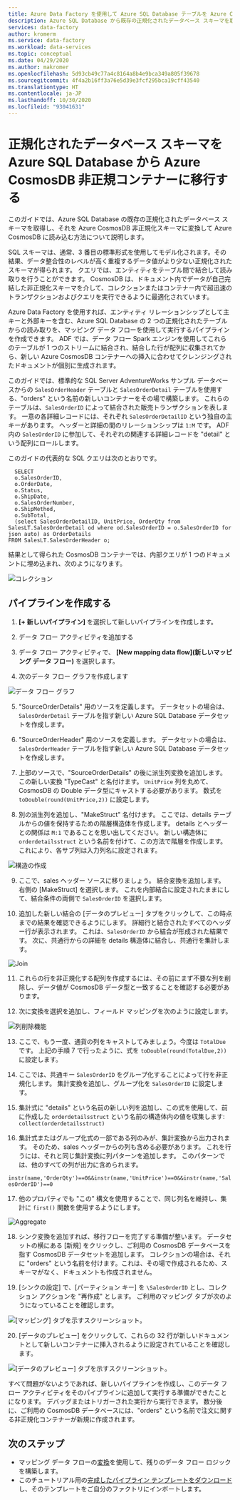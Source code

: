 ```yaml
---
title: Azure Data Factory を使用して Azure SQL Database テーブルを Azure CosmosDB に移行する
description: Azure SQL Database から既存の正規化されたデータベース スキーマを取得し、Azure Data Factory を使用して Azure CosmosDB 非正規化コンテナーに移行します。
services: data-factory
author: kromerm
ms.service: data-factory
ms.workload: data-services
ms.topic: conceptual
ms.date: 04/29/2020
ms.author: makromer
ms.openlocfilehash: 5d93cb49c77a4c8164a8b4e9bca349a805f39678
ms.sourcegitcommit: 4f4a2b16ff3a76e5d39e3fcf295bca19cff43540
ms.translationtype: HT
ms.contentlocale: ja-JP
ms.lasthandoff: 10/30/2020
ms.locfileid: "93041631"
---
```

# <a name="migrate-normalized-database-schema-from-azure-sql-database-to-azure-cosmosdb-denormalized-container"></a>正規化されたデータベース スキーマを Azure SQL Database から Azure CosmosDB 非正規コンテナーに移行する

このガイドでは、Azure SQL Database の既存の正規化されたデータベース スキーマを取得し、それを Azure CosmosDB 非正規化スキーマに変換して Azure CosmosDB に読み込む方法について説明します。

SQL スキーマは、通常、3 番目の標準形式を使用してモデル化されます。その結果、データ整合性のレベルが高く重複するデータ値がより少ない正規化されたスキーマが得られます。 クエリでは、エンティティをテーブル間で結合して読み取りを行うことができます。 CosmosDB は、ドキュメント内でデータが自己完結した非正規化スキーマを介して、コレクションまたはコンテナー内で超迅速のトランザクションおよびクエリを実行できるように最適化されています。

Azure Data Factory を使用すれば、エンティティ リレーションシップとして主キーと外部キーを含む、Azure SQL Database の 2 つの正規化されたテーブルからの読み取りを、マッピング データ フローを使用して実行するパイプラインを作成できます。 ADF では、データ フロー Spark エンジンを使用してこれらのテーブルが 1 つのストリームに結合され、結合した行が配列に収集されてから、新しい Azure CosmosDB コンテナーへの挿入に合わせてクレンジングされたドキュメントが個別に生成されます。

このガイドでは、標準的な SQL Server AdventureWorks サンプル データベースからの ```SalesOrderHeader``` テーブルと ```SalesOrderDetail``` テーブルを使用する、"orders" という名前の新しいコンテナーをその場で構築します。 これらのテーブルは、```SalesOrderID``` によって結合された販売トランザクションを表します。 一意の各詳細レコードには、それぞれ ```SalesOrderDetailID``` という独自の主キーがあります。 ヘッダーと詳細の間のリレーションシップは ```1:M``` です。 ADF 内の ```SalesOrderID``` に参加して、それぞれの関連する詳細レコードを "detail" という配列にロールします。

このガイドの代表的な SQL クエリは次のとおりです。

```
  SELECT
  o.SalesOrderID,
  o.OrderDate,
  o.Status,
  o.ShipDate,
  o.SalesOrderNumber,
  o.ShipMethod,
  o.SubTotal,
  (select SalesOrderDetailID, UnitPrice, OrderQty from SalesLT.SalesOrderDetail od where od.SalesOrderID = o.SalesOrderID for json auto) as OrderDetails
FROM SalesLT.SalesOrderHeader o;
```

結果として得られた CosmosDB コンテナーでは、内部クエリが 1 つのドキュメントに埋め込まれ、次のようになります。

![コレクション](media/data-flow/cosmosb3.png)

## <a name="create-a-pipeline"></a>パイプラインを作成する

1. **[+ 新しいパイプライン]** を選択して新しいパイプラインを作成します。

2. データ フロー アクティビティを追加する

3. データ フロー アクティビティで、 **[New mapping data flow]\(新しいマッピング データ フロー\)** を選択します。

4. 次のデータ フロー グラフを作成します

![データ フロー グラフ](media/data-flow/cosmosb1.png)

5. "SourceOrderDetails" 用のソースを定義します。 データセットの場合は、```SalesOrderDetail``` テーブルを指す新しい Azure SQL Database データセットを作成します。

6. "SourceOrderHeader" 用のソースを定義します。 データセットの場合は、```SalesOrderHeader``` テーブルを指す新しい Azure SQL Database データセットを作成します。

7. 上部のソースで、"SourceOrderDetails" の後に派生列変換を追加します。 この新しい変換 "TypeCast" と名付けます。 ```UnitPrice``` 列を丸めて、CosmosDB の Double データ型にキャストする必要があります。 数式を ```toDouble(round(UnitPrice,2))``` に設定します。

8. 別の派生列を追加し、"MakeStruct" 名付けます。 ここでは、details テーブルからの値を保持するための階層構造体を作成します。 details とヘッダーとの関係は ```M:1``` であることを思い出してください。 新しい構造体に ```orderdetailsstruct``` という名前を付けて、この方法で階層を作成します。これにより、各サブ列は入力列名に設定されます。

![構造の作成](media/data-flow/cosmosb9.png)

9. ここで、sales ヘッダー ソースに移りましょう。 結合変換を追加します。 右側の [MakeStruct] を選択します。 これを内部結合に設定されたままにして、結合条件の両側で ```SalesOrderID``` を選択します。

10. 追加した新しい結合の [データのプレビュー] タブをクリックして、この時点までの結果を確認できるようにします。 詳細行と結合されたすべてのヘッダー行が表示されます。 これは、```SalesOrderID``` から結合が形成された結果です。 次に、共通行からの詳細を details 構造体に結合し、共通行を集計します。

![Join](media/data-flow/cosmosb4.png)

11. これらの行を非正規化する配列を作成するには、その前にまず不要な列を削除し、データ値が CosmosDB データ型と一致することを確認する必要があります。

12. 次に変換を選択を追加し、フィールド マッピングを次のように設定します。

![列削除機能](media/data-flow/cosmosb5.png)

13. ここで、もう一度、通貨の列をキャストしてみましょう。今度は ```TotalDue``` です。 上記の手順 7 で行ったように、式を ```toDouble(round(TotalDue,2))``` に設定します。

14. ここでは、共通キー ```SalesOrderID``` をグループ化することによって行を非正規化します。 集計変換を追加し、グループ化を ```SalesOrderID``` に設定します。

15. 集計式に "details" という名前の新しい列を追加し、この式を使用して、前に作成した ```orderdetailsstruct``` という名前の構造体内の値を収集します: ```collect(orderdetailsstruct)```

16. 集計式またはグループ化式の一部である列のみが、集計変換から出力されます。 そのため、sales ヘッダーからの列も含める必要があります。 これを行うには、それと同じ集計変換に列パターンを追加します。 このパターンでは、他のすべての列が出力に含められます。

```instr(name,'OrderQty')==0&&instr(name,'UnitPrice')==0&&instr(name,'SalesOrderID')==0```

17. 他のプロパティでも "この" 構文を使用することで、同じ列名を維持し、集計に ```first()``` 関数を使用するようにします。

![Aggregate](media/data-flow/cosmosb6.png)

18. シンク変換を追加すれば、移行フローを完了する準備が整います。 データセットの横にある [新規] をクリックし、ご利用の CosmosDB データベースを指す CosmosDB データセットを追加します。 コレクションの場合は、それに "orders" という名前を付けます。これは、その場で作成されるため、スキーマがなく、ドキュメントも作成されません。

19. [シンクの設定] で、[パーティション キー] を ```\SalesOrderID``` とし、コレクション アクションを "再作成" とします。 ご利用のマッピング タブが次のようになっていることを確認します。

![[マッピング] タブを示すスクリーンショット。](media/data-flow/cosmosb7.png)

20. [データのプレビュー] をクリックして、これらの 32 行が新しいドキュメントとして新しいコンテナーに挿入されるように設定されていることを確認します。

![[データのプレビュー] タブを示すスクリーンショット。](media/data-flow/cosmosb8.png)

すべて問題がないようであれば、新しいパイプラインを作成し、このデータ フロー アクティビティをそのパイプラインに追加して実行する準備ができたことになります。 デバッグまたはトリガーされた実行から実行できます。 数分後に、ご利用の CosmosDB データベースには、"orders" という名前で注文に関する非正規化コンテナーが新規に作成されます。

## <a name="next-steps"></a>次のステップ

* マッピング データ フローの[変換](concepts-data-flow-overview.md)を使用して、残りのデータ フロー ロジックを構築します。
* このチュートリアル用の[完成したパイプライン テンプレートをダウンロード](https://github.com/kromerm/adfdataflowdocs/blob/master/sampledata/SQL%20Orders%20to%20CosmosDB.zip)し、そのテンプレートをご自分のファクトリにインポートします。
